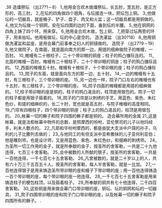 .38 
造燔祭坛 
（出27?1－8） 
1_他用金合欢木做燔祭坛，长五肘，宽五肘，是正方形的，高三肘。 2_在坛的四角做四个翘角，与坛接连一块，把坛包上铜。 3_他做坛的一切器具，就是桶子、铲子、盘子、肉叉和火盆；这一切器具都是用铜做的。 4_他又为坛做一个铜网，安在坛四围的边的下面，垂到坛的半腰。 5_他在铜网的四角上铸了四个环，用来穿。 6_他用金合欢木做，包上铜， 7_把穿过坛两旁的环子，用来抬坛。他用板做坛，坛的中心是空的。 
造洗濯盆 
（出30?18） 
8_他用铜做洗濯盆和盆座，是用会幕门前事奉之妇人的铜镜做的。 
造院子 
（出27?9－19） 
9_他又做院子，在南面，就是面向南方的那一边，用搓的细麻做院子的帷幔，一百肘。 10_帷幔有二十根柱子，二十个带卯眼的铜座；柱子的购凸慷际且的。 11_北面的帷幔一百肘。帷幔有二十根柱子，二十个带卯眼的铜座；柱子的购凸慷际且的。 12_西面的帷幔五十肘。帷幔有十根柱子，十个带卯眼的座；柱子的购凸慷际且的。 13_院子的东面，就是面向东方的那一边，五十肘。 14_一边的帷幔有十五肘，有三根柱子，三个带卯眼的座。 15_另一边也一样，院子门口左右的帷幔也有十五肘，有三根柱子，三个带卯眼的座。 16_院子四面的帷幔都是用搓的细麻做的。 17_柱子带卯眼的座是铜的，柱子的购凸渴且的，柱顶是用银包的。院子一切的柱子都是用银子箍着的。 18_院子的门帘是以刺绣的手艺，用蓝色、紫色、朱红色纱，和搓的细麻织的，长二十肘，宽也就是高五肘，与院子帷幔的高度相同。 19_门帘有四根柱子，四个带卯眼的铜座；柱子上的购凸渴且的，柱顶是用银包的。 20_帐幕一切的橛子和院子四围的橛子都是铜的。 
造会幕所用的金属 
21_这是帐幕，就是法柜帐幕中物件的总数，是照摩西的吩咐，亚伦祭司的儿子以他玛经手，利未人数点的。 22_凡耶和华吩咐摩西的，都是由犹大支派中户珥的孙子，乌利的儿子比撒列去做的； 23_与他同工的有但支派中亚希撒抹的儿子亚何利亚伯；他是雕刻师，也是设计师，又是用蓝色、紫色、朱红色纱，和细麻的刺绣师。 
24_为圣所一切工作用的金子，就是所奉献的金子，按圣所的舍客勒，一共是二十九他连得，七百三十舍客勒。 25_会中被数的人所献的银子，按圣所的舍客勒，一共是一百他连得，一千七百七十五舍客勒。 26_凡曾被数的，就是二十岁以上的人，共有六十万三千五百五十人。按圣所的舍客勒，每人半舍客勒，就是一比加。 27_一百他连得银子是用来铸造圣所带卯眼的座和幔子下带卯眼的座；用一百他连得铸造一百个带卯眼的座，每个带卯眼的座一他连得。 28_一千七百七十五舍客勒是用来铸造柱子的梗包柱顶，以及箍着柱子。 29_所奉献的铜共有七十他连得，二千四百舍客勒。 30_这些铜是用来做会幕门口带卯眼的座，铜坛、坛的铜网和坛的一切器具， 31_院子四围带卯眼的座和院子门口带卯眼的座，以及帐幕一切的橛子和院子四围所有的橛子。 
.